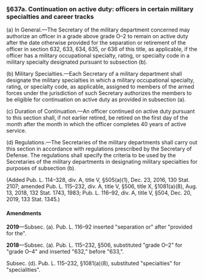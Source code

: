 ### §637a. Continuation on active duty: officers in certain military specialties and career tracks ###

(a) In General.—The Secretary of the military department concerned may authorize an officer in a grade above grade O–2 to remain on active duty after the date otherwise provided for the separation or retirement of the officer in section 632, 633, 634, 635, or 636 of this title, as applicable, if the officer has a military occupational specialty, rating, or specialty code in a military specialty designated pursuant to subsection (b).

(b) Military Specialties.—Each Secretary of a military department shall designate the military specialties in which a military occupational specialty, rating, or specialty code, as applicable, assigned to members of the armed forces under the jurisdiction of such Secretary authorizes the members to be eligible for continuation on active duty as provided in subsection (a).

(c) Duration of Continuation.—An officer continued on active duty pursuant to this section shall, if not earlier retired, be retired on the first day of the month after the month in which the officer completes 40 years of active service.

(d) Regulations.—The Secretaries of the military departments shall carry out this section in accordance with regulations prescribed by the Secretary of Defense. The regulations shall specify the criteria to be used by the Secretaries of the military departments in designating military specialties for purposes of subsection (b).

(Added Pub. L. 114–328, div. A, title V, §505(a)(1), Dec. 23, 2016, 130 Stat. 2107; amended Pub. L. 115–232, div. A, title V, §506, title X, §1081(a)(8), Aug. 13, 2018, 132 Stat. 1743, 1983; Pub. L. 116–92, div. A, title V, §504, Dec. 20, 2019, 133 Stat. 1345.)

#### Amendments ####

**2019**—Subsec. (a). Pub. L. 116–92 inserted "separation or" after "provided for the".

**2018**—Subsec. (a). Pub. L. 115–232, §506, substituted "grade O–2" for "grade O–4" and inserted "632," before "633,".

Subsec. (d). Pub. L. 115–232, §1081(a)(8), substituted "specialties" for "specialities".
